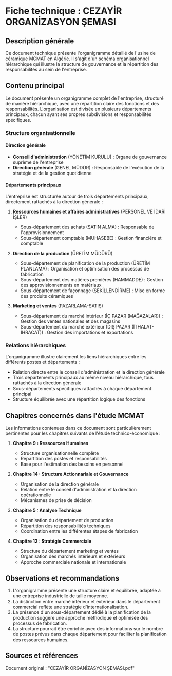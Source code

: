 # Fiche technique : CEZAYİR ORGANİZASYON ŞEMASI

## Description générale
Ce document technique présente l'organigramme détaillé de l'usine de céramique MCMAT en Algérie. Il s'agit d'un schéma organisationnel hiérarchique qui illustre la structure de gouvernance et la répartition des responsabilités au sein de l'entreprise.

## Contenu principal
Le document présente un organigramme complet de l'entreprise, structuré de manière hiérarchique, avec une répartition claire des fonctions et des responsabilités. L'organisation est divisée en plusieurs départements principaux, chacun ayant ses propres subdivisions et responsabilités spécifiques.

### Structure organisationnelle

#### Direction générale
- **Conseil d'administration** (YÖNETİM KURULU) : Organe de gouvernance suprême de l'entreprise
- **Direction générale** (GENEL MÜDÜR) : Responsable de l'exécution de la stratégie et de la gestion quotidienne

#### Départements principaux
L'entreprise est structurée autour de trois départements principaux, directement rattachés à la direction générale :

1. **Ressources humaines et affaires administratives** (PERSONEL VE İDARİ İŞLER)
   - Sous-département des achats (SATIN ALMA) : Responsable de l'approvisionnement
   - Sous-département comptable (MUHASEBE) : Gestion financière et comptable

2. **Direction de la production** (ÜRETİM MÜDÜRÜ)
   - Sous-département de planification de la production (ÜRETİM PLANLAMA) : Organisation et optimisation des processus de fabrication
   - Sous-département des matières premières (HAMMADDE) : Gestion des approvisionnements en matériaux
   - Sous-département de façonnage (ŞEKİLLENDİRME) : Mise en forme des produits céramiques

3. **Marketing et ventes** (PAZARLAMA-SATIŞ)
   - Sous-département du marché intérieur (İÇ PAZAR (MAĞAZALAR)) : Gestion des ventes nationales et des magasins
   - Sous-département du marché extérieur (DIŞ PAZAR (İTHALAT-İHRACAT)) : Gestion des importations et exportations

### Relations hiérarchiques
L'organigramme illustre clairement les liens hiérarchiques entre les différents postes et départements :
- Relation directe entre le conseil d'administration et la direction générale
- Trois départements principaux au même niveau hiérarchique, tous rattachés à la direction générale
- Sous-départements spécifiques rattachés à chaque département principal
- Structure équilibrée avec une répartition logique des fonctions

## Chapitres concernés dans l'étude MCMAT
Les informations contenues dans ce document sont particulièrement pertinentes pour les chapitres suivants de l'étude technico-économique :

1. **Chapitre 9 : Ressources Humaines**
   - Structure organisationnelle complète
   - Répartition des postes et responsabilités
   - Base pour l'estimation des besoins en personnel

2. **Chapitre 14 : Structure Actionnariale et Gouvernance**
   - Organisation de la direction générale
   - Relation entre le conseil d'administration et la direction opérationnelle
   - Mécanismes de prise de décision

3. **Chapitre 5 : Analyse Technique**
   - Organisation du département de production
   - Répartition des responsabilités techniques
   - Coordination entre les différentes étapes de fabrication

4. **Chapitre 12 : Stratégie Commerciale**
   - Structure du département marketing et ventes
   - Organisation des marchés intérieurs et extérieurs
   - Approche commerciale nationale et internationale

## Observations et recommandations
1. L'organigramme présente une structure claire et équilibrée, adaptée à une entreprise industrielle de taille moyenne.
2. La distinction entre marché intérieur et extérieur dans le département commercial reflète une stratégie d'internationalisation.
3. La présence d'un sous-département dédié à la planification de la production suggère une approche méthodique et optimisée des processus de fabrication.
4. La structure pourrait être enrichie avec des informations sur le nombre de postes prévus dans chaque département pour faciliter la planification des ressources humaines.

## Sources et références
Document original : "CEZAYİR ORGANİZASYON ŞEMASI.pdf"
